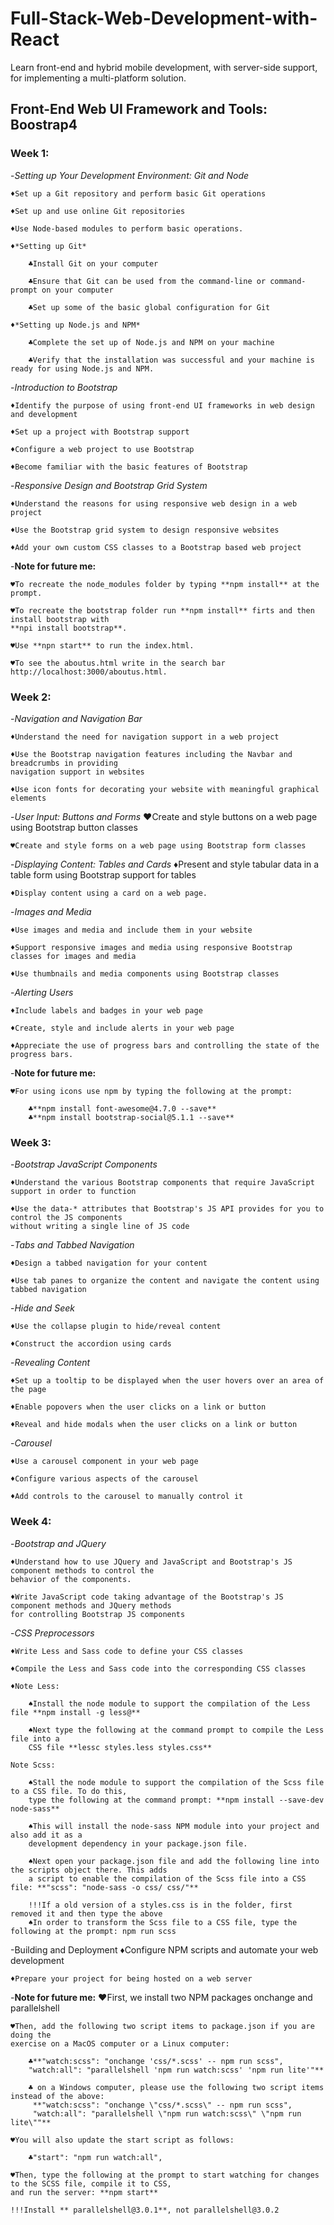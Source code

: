 # Full-Stack-Web-Development-with-React
Learn front-end and hybrid mobile development, with server-side support, for implementing a multi-platform solution.

## Front-End Web UI Framework and Tools: Boostrap4
### Week 1:
-*Setting up Your Development Environment: Git and Node*

    ♦Set up a Git repository and perform basic Git operations
    
    ♦Set up and use online Git repositories

    ♦Use Node-based modules to perform basic operations.

    ♦*Setting up Git*

        ♣Install Git on your computer

        ♣Ensure that Git can be used from the command-line or command-prompt on your computer

        ♣Set up some of the basic global configuration for Git

    ♦*Setting up Node.js and NPM*

        ♣Complete the set up of Node.js and NPM on your machine

        ♣Verify that the installation was successful and your machine is ready for using Node.js and NPM.

-*Introduction to Bootstrap*

    ♦Identify the purpose of using front-end UI frameworks in web design and development
    
    ♦Set up a project with Bootstrap support
    
    ♦Configure a web project to use Bootstrap
    
    ♦Become familiar with the basic features of Bootstrap

-*Responsive Design and Bootstrap Grid System*

    ♦Understand the reasons for using responsive web design in a web project

    ♦Use the Bootstrap grid system to design responsive websites
    
    ♦Add your own custom CSS classes to a Bootstrap based web project

-**Note for future me:**
    
    ♥To recreate the node_modules folder by typing **npm install** at the prompt.

    ♥To recreate the bootstrap folder run **npm install** firts and then install bootstrap with 
    **npi install bootstrap**.

    ♥Use **npn start** to run the index.html.

    ♥To see the aboutus.html write in the search bar http://localhost:3000/aboutus.html.
### Week 2:
-*Navigation and Navigation Bar*

    ♦Understand the need for navigation support in a web project

    ♦Use the Bootstrap navigation features including the Navbar and breadcrumbs in providing 
    navigation support in websites

    ♦Use icon fonts for decorating your website with meaningful graphical elements
-*User Input: Buttons and Forms*
    ♥Create and style buttons on a web page using Bootstrap button classes

    ♥Create and style forms on a web page using Bootstrap form classes

-*Displaying Content: Tables and Cards*
    ♦Present and style tabular data in a table form using Bootstrap support for tables

    ♦Display content using a card on a web page.
-*Images and Media*

    ♦Use images and media and include them in your website

    ♦Support responsive images and media using responsive Bootstrap classes for images and media

    ♦Use thumbnails and media components using Bootstrap classes

-*Alerting Users*

    ♦Include labels and badges in your web page
    
    ♦Create, style and include alerts in your web page
    
    ♦Appreciate the use of progress bars and controlling the state of the progress bars.

-**Note for future me:**

    ♥For using icons use npm by typing the following at the prompt:

        ♣**npm install font-awesome@4.7.0 --save** 
        ♣**npm install bootstrap-social@5.1.1 --save**

### Week 3:
-*Bootstrap JavaScript Components*

    ♦Understand the various Bootstrap components that require JavaScript support in order to function

    ♦Use the data-* attributes that Bootstrap's JS API provides for you to control the JS components 
    without writing a single line of JS code

-*Tabs and Tabbed Navigation*
    
    ♦Design a tabbed navigation for your content
    
    ♦Use tab panes to organize the content and navigate the content using tabbed navigation

-*Hide and Seek*

    ♦Use the collapse plugin to hide/reveal content

    ♦Construct the accordion using cards

-*Revealing Content*

    ♦Set up a tooltip to be displayed when the user hovers over an area of the page
    
    ♦Enable popovers when the user clicks on a link or button
    
    ♦Reveal and hide modals when the user clicks on a link or button

-*Carousel*

    ♦Use a carousel component in your web page

    ♦Configure various aspects of the carousel

    ♦Add controls to the carousel to manually control it

### Week 4:
-*Bootstrap and JQuery*

    ♦Understand how to use JQuery and JavaScript and Bootstrap's JS component methods to control the 
    behavior of the components.

    ♦Write JavaScript code taking advantage of the Bootstrap's JS component methods and JQuery methods 
    for controlling Bootstrap JS components

-*CSS Preprocessors*

    ♦Write Less and Sass code to define your CSS classes
    
    ♦Compile the Less and Sass code into the corresponding CSS classes

    ♦Note Less: 

        ♠Install the node module to support the compilation of the Less file **npm install -g less@**    

        ♠Next type the following at the command prompt to compile the Less file into a 
        CSS file **lessc styles.less styles.css**

    Note Scss:

        ♠Stall the node module to support the compilation of the Scss file to a CSS file. To do this, 
        type the following at the command prompt: **npm install --save-dev node-sass**

        ♠This will install the node-sass NPM module into your project and also add it as a 
        development dependency in your package.json file.

        ♠Next open your package.json file and add the following line into the scripts object there. This adds 
        a script to enable the compilation of the Scss file into a CSS file: **"scss": "node-sass -o css/ css/"**

        !!!If a old version of a styles.css is in the folder, first removed it and then type the above
        ♠In order to transform the Scss file to a CSS file, type the following at the prompt: npm run scss
-Building and Deployment
    ♦Configure NPM scripts and automate your web development
    
    ♦Prepare your project for being hosted on a web server

-**Note for future me:**
    ♥First, we install two NPM packages onchange and parallelshell 

    ♥Then, add the following two script items to package.json if you are doing the 
    exercise on a MacOS computer or a Linux computer:

        ♣**"watch:scss": "onchange 'css/*.scss' -- npm run scss",
        "watch:all": "parallelshell 'npm run watch:scss' 'npm run lite'"**
        
        ♣ on a Windows computer, please use the following two script items instead of the above:
         **"watch:scss": "onchange \"css/*.scss\" -- npm run scss",
         "watch:all": "parallelshell \"npm run watch:scss\" \"npm run lite\""**
    
    ♥You will also update the start script as follows:

        ♣"start": "npm run watch:all",

    ♥Then, type the following at the prompt to start watching for changes to the SCSS file, compile it to CSS, 
    and run the server: **npm start**

    !!!Install ** parallelshell@3.0.1**, not parallelshell@3.0.2

         
